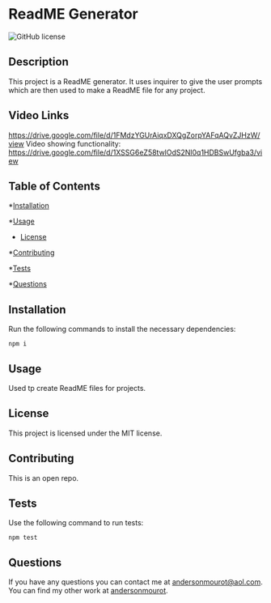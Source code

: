 # ReadME Generator
![GitHub license](https://img.shields.io/badge/license-MIT-blue.svg)

## Description
This project is a ReadME generator. It uses inquirer to give the user prompts which are then used to make a ReadME file for any project.

## Video Links
https://drive.google.com/file/d/1FMdzYGUrAiqxDXQgZorpYAFqAQvZJHzW/view
Video showing functionality: https://drive.google.com/file/d/1XSSG6eZ58twlOdS2Nl0q1HDBSwUfgba3/view
## Table of Contents

*[Installation](#installation)

*[Usage](#usage)

* [License](#license)


*[Contributing](#contributing)

*[Tests](#tests)

*[Questions](#questions)

## Installation

Run the following commands to install the necessary dependencies:
```
npm i
```

## Usage
Used tp create ReadME files for projects.
## License
    
This project is licensed under the MIT license.

## Contributing
This is an open repo.

## Tests
Use the following command to run tests:
```
npm test
```

## Questions
If you have any questions you can contact me at andersonmourot@aol.com.
You can find my other work at [andersonmourot](https://github.com/andersonmourot/).
